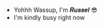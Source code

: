 - Yohhh Wassup, I'm 𝑹𝒖𝒔𝒔𝒆𝒍 😎
- I'm kindly busy right now 
  

<!---
KRSrussy/KRSrussy is a ✨ special ✨ repository because its `README.md` (this file) appears on your GitHub profile.
You can click the Preview link to take a look at your changes.
--->
